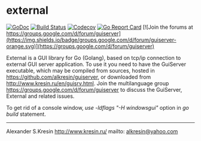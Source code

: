 # external

[![GoDoc](https://godoc.org/github.com/alkresin/external?status.svg)](https://godoc.org/github.com/alkresin/external)
[![Build Status](https://travis-ci.org/alkresin/external.svg?branch=master)](https://travis-ci.org/alkresin/external)
[![Codecov](https://codecov.io/gh/alkresin/external/branch/master/graph/badge.svg)](https://codecov.io/gh/alkresin/external)
[![Go Report Card](https://goreportcard.com/badge/github.com/alkresin/external)](https://goreportcard.com/report/github.com/alkresin/external)
[![Join the forums at https://groups.google.com/d/forum/guiserver](https://img.shields.io/badge/groups.google.com/d/forum/guiserver-orange.svg)](https://groups.google.com/d/forum/guiserver)

External is a GUI library for Go (Golang), based on tcp/ip connection to external GUI server application.
To use it you need to have the GuiServer executable, which may be compiled from sources, hosted in https://github.com/alkresin/guiserver, or downloaded from http://www.kresin.ru/en/guisrv.html.
Join the multilanguage group https://groups.google.com/d/forum/guiserver to discuss the GuiServer, External and related issues.


To get rid of a console window, *use -ldflags "-H windowsgui"* option in *go build* statement.

--------------------
Alexander S.Kresin
http://www.kresin.ru/
mailto: alkresin@yahoo.com
